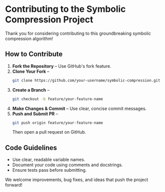 # Contributing to the Symbolic Compression Project

Thank you for considering contributing to this groundbreaking symbolic compression algorithm!

## How to Contribute

1. **Fork the Repository** – Use GitHub's fork feature.
2. **Clone Your Fork** –
   ```bash
   git clone https://github.com/your-username/symbolic-compression.git
   ```
3. **Create a Branch** –
   ```bash
   git checkout -b feature/your-feature-name
   ```
4. **Make Changes & Commit** – Use clear, concise commit messages.
5. **Push and Submit PR** –
   ```bash
   git push origin feature/your-feature-name
   ```
   Then open a pull request on GitHub.

## Code Guidelines

- Use clear, readable variable names.
- Document your code using comments and docstrings.
- Ensure tests pass before submitting.

We welcome improvements, bug fixes, and ideas that push the project forward!